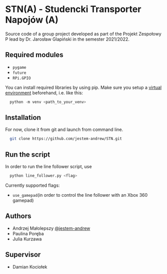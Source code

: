 
# STN(A) - Studencki Transporter Napojów (A)

Source code of a group project developed as part of the Projekt Zespołowy P lead by Dr. Jarosław Glapiński in the semester 2021/2022.

## Required modules
 - `pygame`
 - `future`
 - `RPi.GPIO`


You can install required libraries by using pip. Make sure you setup a [virtual environment](https://docs.python.org/3/library/venv.html) beforehand, i.e. like this:
```python
  python -m venv <path_to_your_venv>
```

## Installation

For now, clone it from git and launch from command line.

```bash
  git clone https://github.com/jestem-andrew/STN.git
```

## Run the script

In order to run the line follower script, use
```bash
  python line_follower.py <flag>
```
Currently supported flags:
 - `use_gamepad`(in order to control the line follower with an Xbox 360 gamepad)

## Authors

- Andrzej Małolepszy [@jestem-andrew](https://www.github.com/jestem-andrew)
- Paulina Poręba
- Julia Kurzawa

## Supervisor

 - Damian Kociołek

